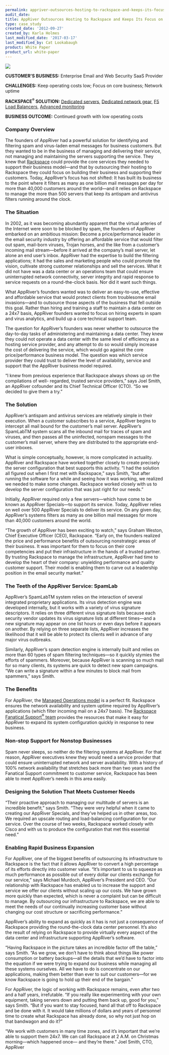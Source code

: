 ```yaml
---
permalink: appriver-outsources-hosting-to-rackspace-and-keeps-its-focus-on-building-business/
audit_date:
title: AppRiver Outsources Hosting to Rackspace and Keeps Its Focus on Building Business
type: case_study
created_date: '2012-09-27'
created_by: Karla Holmes
last_modified_date: '2017-03-17'
last_modified_by: Cat Lookabaugh
product: White Paper
product_url: white-paper
---
```


<a href="http://www.appriver.com/">
   <img src="{% asset_path UseCases/appriver-outsources-hosting-to-rackspace-and-keeps-its-focus-on-building-business/appriverlogo.png %}" />
</a>

**CUSTOMER'S BUSINESS:** Enterprise Email and Web Security SaaS Provider

**CHALLENGES:** Keep operating costs low; Focus on core business; Network uptime

**RACKSPACE<sup>&reg;</sup> SOLUTION:** [Dedicated
servers](http://www.rackspace.com/managed_hosting/dedicated_servers/),
[Dedicated network
gear](http://www.rackspace.com/managed_hosting/dedicated_servers/), [F5 Load
Balancers](http://www.rackspace.com/cloud/hybrid/dedicated_cloud/rackconnect/),
[Advanced
monitoring](http://www.rackspace.com/managed_hosting/services/reporting/urlmonitoring/)

**BUSINESS OUTCOME:** Continued growth with low operating costs

### Company Overview

The founders of AppRiver had a powerful solution for identifying and
filtering spam and virus-laden email messages for business customers.
But they wanted to be in the business of managing and delivering their
service, not managing and maintaining the servers supporting the
service. They knew that [Rackspace](http://www.rackspace.com/) could
provide the core services they needed to support their business
model—and that by outsourcing their hosting to Rackspace they could
focus on building their business and supporting their customers. Today,
AppRiver’s focus has not shifted: It has built its business to the point
where it filters as many as one billion mail messages per day for more
than 40,000 customers around the world—and it relies on Rackspace to
manage the more than 500 servers that keep its antispam and antivirus
filters running around the clock.

### The Situation

In 2002, as it was becoming abundantly apparent that the virtual
arteries of the Internet were soon to be blocked by spam, the founders
of AppRiver embarked on an ambitious mission: Become a price/performance
leader in the email security industry by offering an affordable service
that would filter out spam, mail-born viruses, Trojan horses, and the
like from a customer’s incoming mail stream—before it arrived at the
company’s mail server, let alone an end user’s inbox. AppRiver had the
expertise to build the filtering applications; it had the sales and
marketing people who could promote the vision, cultivate strong customer
relationships and sell the services. What it did not have was a data
center or an operations team that could ensure uninterrupted network
connectivity, server integrity and rapid response to service requests on
a round-the-clock basis. Nor did it want such things.

What AppRiver’s founders wanted was to deliver an easy-to-use, effective
and affordable service that would protect clients from troublesome email
invasions—and to outsource those aspects of the business that fell
outside this goal. Rather than hiring and training a staff to maintain a
data center on a 24x7 basis, AppRiver founders wanted to focus on hiring
experts in spam and virus analytics, and build up a core technical
support team.

The question for AppRiver’s founders was never whether to outsource the
day-to-day tasks of administering and maintaining a data center. They
knew they could not operate a data center with the same level of
efficiency as a hosting service provider, and any attempt to do so would
simply increase the cost of delivering the service, which would go
against the core price/performance business model. The question was
which service provider they could trust to deliver the level of
availability, service and support that the AppRiver business model
required.

“I knew from previous experience that Rackspace always shows up on the
compilations of well- regarded, trusted service providers,” says Joel
Smith, an AppRiver cofounder and its Chief Technical Officer (CTO). “So
we decided to give them a try.”

### The Solution

AppRiver’s antispam and antivirus services are relatively simple in
their execution. When a customer subscribes to a service, AppRiver
begins to intercept all mail bound for the customer’s mail server.
AppRiver’s SpamLabTM system scans all the inbound mail for traces of
spam and viruses, and then passes all the uninfected, nonspam messages
to the customer’s mail server, where they are distributed to the
appropriate end-user inboxes.

What is simple conceptually, however, is more complicated in actuality.
AppRiver and Rackspace have worked together closely to create precisely
the server configuration that best supports this activity. “I had the
solution all figured out when I first met with Rackspace,” says Smith,
“but after running the software for a while and seeing how it was
working, we realized we needed to make some changes. Rackspace worked
closely with us to develop the server configuration that was just right
for our needs.”

Initially, AppRiver required only a few servers—which have come to be
known as AppRiver Specials—to support its service. Today, AppRiver
relies on well over 500 AppRiver Specials to deliver its service. On any
given day, AppRiver’s systems filters as many as one billion mail
messages for more than 40,000 customers around the world.

“The growth of AppRiver has been exciting to watch,” says Graham Weston,
Chief Executive Officer (CEO), Rackspace. “Early on, the founders
realized the price and performance benefits of outsourcing nonstrategic
areas of their business. It was important for them to focus on their
core competencies and put their infrastructure in the hands of a trusted
partner. By trusting Rackspace to manage the infrastructure, AppRiver
had time to develop the heart of their company: unyielding performance
and quality customer support. Their model is enabling them to carve out
a leadership position in the email security market.”

### The Teeth of the AppRiver Service: SpamLab

AppRiver’s SpamLabTM system relies on the interaction of several
integrated proprietary applications. Its virus detection engine was
developed internally, but it works with a variety of virus signature
descriptors. It relies on three different virus signature lists because
each security vendor updates its virus signature lists at different
times—and a new signature may appear on one list hours or even days
before it appears on another. By relying on three separate lists,
AppRiver increases the likelihood that it will be able to protect its
clients well in advance of any major virus outbreaks.

Similarly, AppRiver’s spam detection engine is internally built and
relies on more than 60 types of spam filtering techniques—so it quickly
stymies the efforts of spammers. Moreover, because AppRiver is scanning
so much mail for so many clients, its systems are quick to detect new
spam campaigns. “We can write a signature within a few minutes to block
mail from spammers,” says Smith.

### The Benefits

For AppRiver, the [Managed Operations
model](http://www.rackspace.com/managed_hosting/dedicated_servers/) is a
perfect fit. Rackspace ensures the network availability and system
uptime required by AppRiver’s applications (which filter incoming mail
on a 24x7 basis). The [Rackspace Fanatical Support<sup>&reg;</sup>
team](http://www.rackspace.com/whyrackspace/support/) provides the
resources that make it easy for AppRiver to expand its system
configuration quickly in response to new business.

### Non-stop Support for Nonstop Businesses

Spam never sleeps, so neither do the filtering systems at AppRiver. For
that reason, AppRiver executives knew they would need a service provider
that could ensure uninterrupted network and server availability. With a
history of 100% network availability that stretches back more than two
years and the Fanatical Support commitment to customer service,
Rackspace has been able to meet AppRiver’s needs in this area easily.

### Designing the Solution That Meets Customer Needs

“Their proactive approach to managing our multitude of servers is an
incredible benefit,” says Smith. “They were very helpful when it came to
creating our AppRiver Specials, and they’ve helped us in other areas,
too. We required an upscale routing and load-balancing configuration for
our service. Over the course of two weeks, Rackspace worked closely with
Cisco and with us to produce the configuration that met this essential
need.”

### Enabling Rapid Business Expansion

For AppRiver, one of the biggest benefits of outsourcing its
infrastructure to Rackspace is the fact that it allows AppRiver to
convert a high percentage of its efforts directly into customer value.
“It’s important to us to squeeze as much performance as possible out of
every dollar our clients exchange for our service,” says Michael
Murdoch, AppRiver’s President and CEO. “Our relationship with Rackspace
has enabled us to increase the support and service we offer our clients
without scaling up our costs. We have grown more quickly than expected,
which is never a complaint but can be difficult to manage. By
outsourcing our infrastructure to Rackspace, we are able to meet the
needs of our continually increasing customer base without changing our
cost structure or sacrificing performance.”

AppRiver’s ability to expand as quickly as it has is not just a
consequence of Rackspace providing the round-the-clock data center
personnel. It’s also the result of relying on Rackspace to provide
virtually every aspect of the data center and infrastructure supporting
AppRiver’s software.

“Having Rackspace in the picture takes an incredible factor off the
table,” says Smith. “As we grow, we don’t have to think about things
like power consumption or battery backups—all the details that we’d have
to factor into the equation if we were trying to expand our business
while managing all these systems ourselves. All we have to do is
concentrate on our applications, making them better than ever to suit
our customers—for we know Rackspace is going to hold up their end of the
bargain.”

For AppRiver, the logic of working with Rackspace remains, even after
two and a half years, irrefutable. “If you really like experimenting
with your own equipment, taking servers down and putting them back up,
good for you,” says Smith. “But if you want to stay focused, hand all
that off to Rackspace and be done with it. It would take millions of
dollars and years of personnel time to create what Rackspace has already
done, so why not just hop on that bandwagon and do it?”

“We work with customers in many time zones, and it’s important that
we’re able to support them 24x7. We can call Rackspace at 2 A.M. on
Christmas morning—which happened once— and they’re there.” Joel Smith,
CTO, AppRiver
